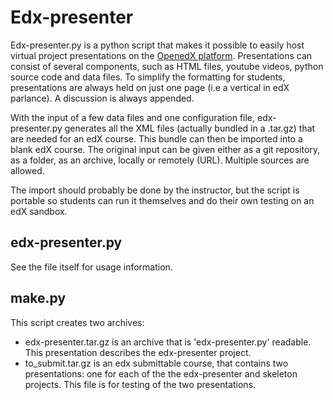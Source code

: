 Edx-presenter
=============

Edx-presenter.py is a python script that makes it possible to easily host virtual project presentations on the [OpenedX platform](https://github.com/edX). Presentations can consist of several components, such as HTML files, youtube videos, python source code and data files. To simplify the formatting for students, presentations are always held on just one page (i.e a vertical in edX parlance). A discussion is always appended.

With the input of a few data files and one configuration file, edx-presenter.py generates all the XML files (actually bundled in a .tar.gz) that are needed for an edX course. This bundle can then be imported into a blank edX course. The original input can be given either as a git repository, as a folder, as an archive, locally or remotely (URL). Multiple sources are allowed. 

The import should probably be done by the instructor, but the script is portable so students can run it themselves and do their own testing on an edX sandbox. 

edx-presenter.py 
----------------

See the file itself for usage information.


make.py
-------
This script creates two archives:
- edx-presenter.tar.gz is an archive that is 'edx-presenter.py' readable. This presentation describes the edx-presenter project.
- to_submit.tar.gz is an edx submittable course, that contains two presentations: one for each of the the edx-presenter and skeleton projects. This file is for testing of the two presentations.
